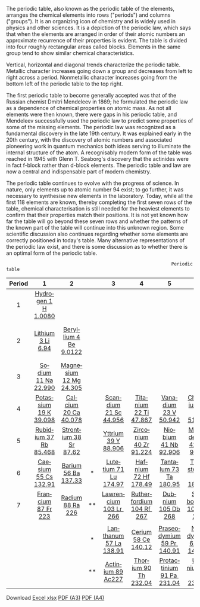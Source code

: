 ﻿The periodic table, also known as the periodic table of the elements, arranges the chemical elements into rows ("periods") and columns ("groups"). It is an organizing icon of chemistry and is widely used in physics and other sciences. It is a depiction of the periodic law, which says that when the elements are arranged in order of their atomic numbers an approximate recurrence of their properties is evident. The table is divided into four roughly rectangular areas called blocks. Elements in the same group tend to show similar chemical characteristics.

Vertical, horizontal and diagonal trends characterize the periodic table. Metallic character increases going down a group and decreases from left to right across a period. Nonmetallic character increases going from the bottom left of the periodic table to the top right.

The first periodic table to become generally accepted was that of the Russian chemist Dmitri Mendeleev in 1869; he formulated the periodic law as a dependence of chemical properties on atomic mass. As not all elements were then known, there were gaps in his periodic table, and Mendeleev successfully used the periodic law to predict some properties of some of the missing elements. The periodic law was recognized as a fundamental discovery in the late 19th century. It was explained early in the 20th century, with the discovery of atomic numbers and associated pioneering work in quantum mechanics both ideas serving to illuminate the internal structure of the atom. A recognisably modern form of the table was reached in 1945 with Glenn T. Seaborg's discovery that the actinides were in fact f-block rather than d-block elements. The periodic table and law are now a central and indispensable part of modern chemistry.

The periodic table continues to evolve with the progress of science. In nature, only elements up to atomic number 94 exist; to go further, it was necessary to synthesise new elements in the laboratory. Today, while all the first 118 elements are known, thereby completing the first seven rows of the table, chemical characterisation is still needed for the heaviest elements to confirm that their properties match their positions. It is not yet known how far the table will go beyond these seven rows and whether the patterns of the known part of the table will continue into this unknown region. Some scientific discussion also continues regarding whether some elements are correctly positioned in today's table. Many alternative representations of the periodic law exist, and there is some discussion as to whether there is an optimal form of the periodic table.

                                                                  Periodic table

|Period|1|2||3|4|5|6|7|8|9|10|11|12|13|14|15|16|17|18|
| :--: | :--: | :--: | :--: | :--: | :--: | :--: | :--: | :--: | :--: | :--: | :--: | :--: | :--: | :--: | :--: | :--: | :--: | :--: | :--: |
|1|[Hydro­gen 1 H​ 1.0080](Hydro­gen.md)| | ||||||||||||||||[He­lium 2 He 4.0026](He­lium.md)|
|2|[Lith­ium 3 Li​ 6.94](Lith­ium.md)|[Beryl­lium 4 Be ​9.0122](Beryl­lium.md)||||||||||||[Boron 5 B​ 10.81](Boron.md)|[Carbon 6 C ​12.011](Carbon.md)|[Nitro­gen 7 N ​14.007](Nitro­gen.md)|[Oxy­gen 8 O​ 15.999](Oxy­gen.md)|Fluor­ine 9 F ​18.998](Fluor­ine.md)|[Neon 10 Ne 20.180](Neon.md)|
|3|[So­dium 11 Na ​22.990](So­dium.md)|[Magne­sium 12 Mg ​24.305](Magne­sium.md)||||||||||||[Alumin­ium 13 A l​26.982](Alumin­ium.md)|[Sili­con 14S i ​28.085](Sili­con.md)|[Phos­phorus 15 P​ 30.974](.md)|[Sulfur 16 S​ 32.06](.md)|[Chlor­ine 17 C l35.45](.md)|[Argon 18 Ar​ 39.95](.md)|
|4|[Potas­sium 19 K ​39.098](Potas­sium.md)|[Cal­cium 20 Ca​ 40.078](Cal­cium.md)||[Scan­dium 21 Sc​ 44.956](Scan­dium.md)|[Tita­nium 22 Ti​ 47.867](Tita­nium.md)|[Vana­dium 23 V​ 50.942](.md)|[Chrom­ium 24 Cr ​51.996](.md)|[Manga­nese 25 Mn​ 54.938](.md)|[Iron 26 Fe​ 55.845](.md)|[Cobalt 27 Co​ 58.933](.md)|[Nickel 28 Ni ​58.693](.md)|[Copper 29 Cu​ 63.546](Vana­dium.md)|[Zinc 30 Zn​ 65.38](Zinc.md)|[Gallium 31 Ga ​69.723](Gallium.md)|[Germa­nium 32 Ge​ 72.630](Germa­nium.md)|[Arsenic 33 As​ 74.92](Arsenic.md)|[Sele­nium 34 Se​ 78.971](Sele­nium.md)|[Bromine 35 Br ​79.904](Bromine.md)|[Kryp­ton 36 Kr​ 83.798](Kryp­ton.md)|[Indium 49 In ​114.82](Indium.md)|[Tin 50 Sn ​118.71](Tin.md)|[Anti­mony 51 Sb ​121.76](Anti­mony.md)|[Tellur­ium 52 Te ​127.60](Tellur­ium.md)|[Iodine 53 I ​126.90](Iodine.md)|[Xenon 54 Xe 131.29(Xenon.md)]|[Thallium 81 Tl ​204.38](Thallium.md)|[Lead 82 Pb​ 207.2](Lead.md)|[Bis­muth 83 Bi​ 208.98](Bis­muth.md)|[Polo­nium 84 Po​209](Polo­nium.md)|[Asta­tine 85 At ​210](Asta­tine.md)|[Radon 86 Rn ​222](Radon.md)|
|5| [Rubid­ium 37 Rb​ 85.468](Rubid­ium.md)|[Stront­ium 38 Sr ​87.62](Stront­ium.md)||[Yttrium 39 Y ​88.906](Yttrium.md)|[Zirco­nium 40 Zr ​91.224](Zirco­nium.md)|[Nio­bium 41 Nb​ 92.906](Nio­bium.md)|[Molyb­denum 42 Mo​ 95.95](Molyb­denum.md)|[Tech­netium 43 Tc ​97](Tech­netium.md)|[Ruthe­nium 44 Ru​ 101.07](Ruthe­nium.md)|[Rho­dium 45 Rh ​102.91](Rho­dium.md)|[Pallad­ium 46 Pd​ 106.42](Pallad­ium.md)|[Silver 47 Ag​ 107.87](Silver.md)|[Cad­mium 48 Cd​ 112.41](Cad­mium.md)|[Indium 49 In​ 114.82](Indium.md)|[Tin 50 Sn​ 118.71](Tin.md)|[Anti­mony 51 Sb​ 121.76](Anti­mony.md)|[Tellur­ium 52 Te​ 127.60](Tellur­ium.md)|[Iodine 53 I ​126.90](Iodine.md)|[Xenon 54 Xe​ 131.29](Xenon.md)|
|6|[Cae­sium 55 Cs​ 132.91](Cae­sium.md)|[Ba­rium 56 Ba ​137.33](Ba­rium.md)|*|[Lute­tium 71 Lu​ 174.97](Lute­tium.md)|[Haf­nium 72 Hf​ 178.49](Haf­nium.md)|[Tanta­lum 73 Ta 180.95](Tanta­lum.md)|[Tung­sten 74 W 183.84](Tung­sten.md)|[Rhe­nium 75 Re 186.21](Rhe­nium.md)|[Os­mium 76O s 190.23](Os­mium.md)|[Iridium 77 Ir 192.22](Iridium.md)|[Plat­inum 78 Pt​ 195.08](Plat­inum.md)|[Gold 79 Au​ 196.97](Gold.md)|[Mer­cury 80 Hg ​200.59](Mer­cury.md)|[Thallium 81 T l​204.38](Thallium.md)|[Lead 82 Pb​ 207.2B](Lead.md)|[Is­muth 83 Bi ​208.98](Is­muth.md)|[Polo­nium 84 Po 209](Polo­nium.md)|[Asta­tine 85 At​ 210](Asta­tine.md)|[Radon 86 Rn​ 222](Radon.md)|
|7|[Fran­cium 87 Fr ​223](Fran­cium.md)|[Ra­dium 88 Ra 226](Ra­dium.md)|**|[Lawren­cium 103 Lr ​266](Lawren­cium.md)|[Ruther­fordium 104 Rf ​267](Ruther­fordium.md)|[Dub­nium 105 Db ​268](Dub­nium.md)|[Sea­borgium 106 Sg ​269](Sea­borgium.md)|[Bohr­ium 107 Bh ​270](Bohr­ium.md)|[Has­sium 108 Hs ​269](Has­sium.md)|[Meit­nerium 109 Mt ​278](Meitnerium.md)|[Darm­stadtium 110 Ds ​281](Darm­stadtium.md)|[Roent­genium 111 Rg ​282](Roent­geniu.md)|[Coper­nicium 112 Cn ​285](Coper­nicium.md)|[Nihon­ium 113 Nh​ 286](Nihon­ium.md)|[Flerov­ium 114 Fl ​289](Flerov­ium.md)|[Moscov­ium 115 Mc​ 290](Moscov­ium.md)|[Liver­morium 116 Lv​ 293](Liver­morium.md)|[Tenness­ine 117 Ts​ 294](Tenness­ine.md)|[Oga­nesson 118 Og ​294](Oga­nesson.md)|
||
||||*|[Lan­thanum 57 La ​138.91](Lan­thanum.md)|[Cerium 58 Ce ​140.12](Cerium.md)|[Praseo­dymium 59 Pr ​140.91](Praseo­dymium.md)|[Neo­dymium 60 Nd ​144.24](Neo­dymium.md)|[Prome­thium 61 Pm ​145](Prome­thium.md)|[Sama­rium 62 Sm ​150.36](Sama­rium.md)|[Europ­ium 63 Eu ​151.96](Europ­ium.md)|[Gadolin­ium 64 Gd ​157.25](Gadolin­ium.md)|[Ter­bium 65 Tb ​158.93](Ter­bium.md)|[Dyspro­sium 66 Dy ​162.50](Dyspro­sium.md)|[Hol­mium 67 Ho ​164.93](Hol­mium.md)|[Erbium 68 Er ​167.26](Erbium.md)|[Thulium 69 Tm ​168.93](Thulium.md)|[Ytter­bium 70 Yb ​173.05](Ytter­bium.md)|
||||**|[Actin­ium 89 Ac ​227](Actin­ium.md)|[Thor­ium 90 Th ​232.04](Thor­ium.md)|[Protac­tinium 91 Pa ​231.04](Protac­tinium.md)|[Ura­nium 92 U ​238.03](Ura­nium.md)|[Neptu­nium 93 Np ​237](Neptu­nium.md)|[Pluto­nium 94 Pu ​244](Pluto­nium.md)|[Ameri­cium 95 Am ​243](Ameri­cium.md)|[Curium 96 Cm ​247](Curium.md)|[Berkel­ium 97 Bk ​247](Berkel­ium.md)|[Califor­nium 98 Cf 251](Califor­nium.md)|[Einstei­nium 99 Es ​252](Einstei­nium.md)|Fer­mium 100 Fm 257](Fer­mium.md)|[Mende­levium 101 Md ​258](Mende­levium.md)|[Nobel­ium 102 No ​259](Nobel­ium.md)|

Download
[Excel xlsx](https://computeexpert.com/english-blog/excel-tips-and-trick/program/periodic-table-of-elements/periodic-table-of-elements.xlsx)
[PDF (A3)](https://computeexpert.com/english-blog/excel-tips-and-trick/program/periodic-table-of-elements/a3-periodic-table-of-elements.pdf)
[PDF (A4)](https://computeexpert.com/english-blog/excel-tips-and-trick/program/periodic-table-of-elements/a4-periodic-table-of-elements.pdf)
